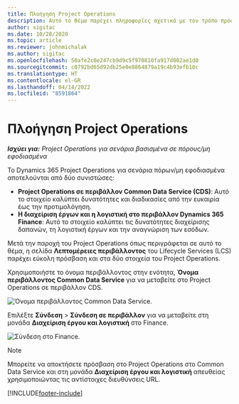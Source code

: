 ```yaml
---
title: Πλοήγηση Project Operations
description: Αυτό το θέμα παρέχει πληροφορίες σχετικά με τον τρόπο πρόσβασης στο Project Operations από το Lifecycle Services.
author: sigitac
ms.date: 10/28/2020
ms.topic: article
ms.reviewer: johnmichalak
ms.author: sigitac
ms.openlocfilehash: 50afe2c0e247cb9d9c5f970810fa917d002ae1d0
ms.sourcegitcommit: c0792bd65d92db25e0e8864879a19c4b93efb10c
ms.translationtype: HT
ms.contentlocale: el-GR
ms.lasthandoff: 04/14/2022
ms.locfileid: "8591864"
---
```

# <a name="navigate-project-operations"></a>Πλοήγηση Project Operations

_**Ισχύει για:** Project Operations για σενάρια βασισμένα σε πόρους/μη εφοδιασμένα_



Το Dynamics 365 Project Operations για σενάρια πόρων/μη εφοδιασμένα αποτελούνται από δύο συνιστώσες: 

 - **Project Operations σε περιβάλλον Common Data Service (CDS)**: Αυτό το στοιχείο καλύπτει δυνατότητες και διαδικασίες από την ευκαιρία έως την προτιμολόγηση. 
 - **Η διαχείριση έργων και η λογιστική στο περιβάλλον Dynamics 365 Finance**: Αυτό το στοιχείο καλύπτει τις δυνατότητες διαχείρισης δαπανών, τη λογιστική έργων και την αναγνώριση των εσόδων. 

Μετά την παροχή του Project Operations όπως περιγράφεται σε αυτό το θέμα, η σελίδα **Λεπτομέρειες περιβάλλοντος** του Lifecycle Services (LCS) παρέχει εύκολη πρόσβαση και στα δύο στοιχεία του Project Operations.  

Χρησιμοποιήστε το όνομα περιβάλλοντος στην ενότητα, **Όνομα περιβάλλοντος Common Data Service** για να μεταβείτε στο Project Operations σε περιβάλλον CDS. 

  ![Όνομα περιβάλλοντος Common Data Service.](./media/environment-name.PNG)

Επιλέξτε **Σύνδεση** > **Σύνδεση σε περιβάλλον** για να μεταβείτε στη μονάδα **Διαχείριση έργου και λογιστική** στο Finance.  

   ![Σύνδεση στο Finance.](./media/environment-login.PNG)

> [!NOTE]
> Μπορείτε να αποκτήσετε πρόσβαση στο Project Operations στο Common Data Service και στη μονάδα **Διαχείριση έργου και λογιστική** απευθείας χρησιμοποιώντας τις αντίστοιχες διευθύνσεις URL. 


[!INCLUDE[footer-include](../includes/footer-banner.md)]
